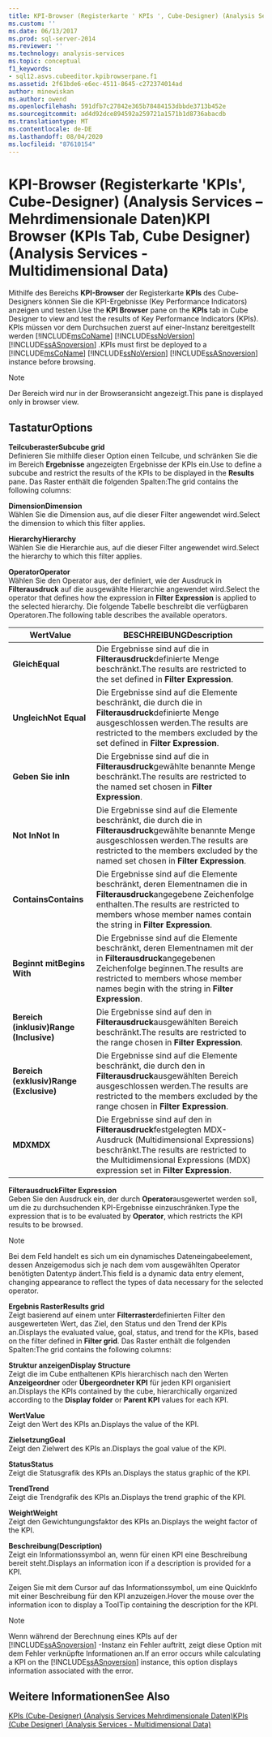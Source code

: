 ```yaml
---
title: KPI-Browser (Registerkarte ' KPIs ', Cube-Designer) (Analysis Services-Mehrdimensionale Daten) | Microsoft-Dokumentation
ms.custom: ''
ms.date: 06/13/2017
ms.prod: sql-server-2014
ms.reviewer: ''
ms.technology: analysis-services
ms.topic: conceptual
f1_keywords:
- sql12.asvs.cubeeditor.kpibrowserpane.f1
ms.assetid: 2f61bde6-e6ec-4511-8645-c272374014ad
author: minewiskan
ms.author: owend
ms.openlocfilehash: 591dfb7c27842e365b78484153dbbde3713b452e
ms.sourcegitcommit: ad4d92dce894592a259721a1571b1d8736abacdb
ms.translationtype: MT
ms.contentlocale: de-DE
ms.lasthandoff: 08/04/2020
ms.locfileid: "87610154"
---
```

# <a name="kpi-browser-kpis-tab-cube-designer-analysis-services---multidimensional-data"></a><span data-ttu-id="98bc3-102">KPI-Browser (Registerkarte 'KPIs', Cube-Designer) (Analysis Services – Mehrdimensionale Daten)</span><span class="sxs-lookup"><span data-stu-id="98bc3-102">KPI Browser (KPIs Tab, Cube Designer) (Analysis Services - Multidimensional Data)</span></span>
  <span data-ttu-id="98bc3-103">Mithilfe des Bereichs **KPI-Browser** der Registerkarte **KPIs** des Cube-Designers können Sie die KPI-Ergebnisse (Key Performance Indicators) anzeigen und testen.</span><span class="sxs-lookup"><span data-stu-id="98bc3-103">Use the **KPI Browser** pane on the **KPIs** tab in Cube Designer to view and test the results of Key Performance Indicators (KPIs).</span></span> <span data-ttu-id="98bc3-104">KPIs müssen vor dem Durchsuchen zuerst auf einer-Instanz bereitgestellt werden [!INCLUDE[msCoName](../includes/msconame-md.md)] [!INCLUDE[ssNoVersion](../includes/ssnoversion-md.md)] [!INCLUDE[ssASnoversion](../includes/ssasnoversion-md.md)] .</span><span class="sxs-lookup"><span data-stu-id="98bc3-104">KPIs must first be deployed to a [!INCLUDE[msCoName](../includes/msconame-md.md)] [!INCLUDE[ssNoVersion](../includes/ssnoversion-md.md)] [!INCLUDE[ssASnoversion](../includes/ssasnoversion-md.md)] instance before browsing.</span></span>  
  
> [!NOTE]  
>  <span data-ttu-id="98bc3-105">Der Bereich wird nur in der Browseransicht angezeigt.</span><span class="sxs-lookup"><span data-stu-id="98bc3-105">This pane is displayed only in browser view.</span></span>  
  
## <a name="options"></a><span data-ttu-id="98bc3-106">Tastatur</span><span class="sxs-lookup"><span data-stu-id="98bc3-106">Options</span></span>  
 <span data-ttu-id="98bc3-107">**Teilcuberaster**</span><span class="sxs-lookup"><span data-stu-id="98bc3-107">**Subcube grid**</span></span>  
 <span data-ttu-id="98bc3-108">Definieren Sie mithilfe dieser Option einen Teilcube, und schränken Sie die im Bereich **Ergebnisse** angezeigten Ergebnisse der KPIs ein.</span><span class="sxs-lookup"><span data-stu-id="98bc3-108">Use to define a subcube and restrict the results of the KPIs to be displayed in the **Results** pane.</span></span> <span data-ttu-id="98bc3-109">Das Raster enthält die folgenden Spalten:</span><span class="sxs-lookup"><span data-stu-id="98bc3-109">The grid contains the following columns:</span></span>  
  
 <span data-ttu-id="98bc3-110">**Dimension**</span><span class="sxs-lookup"><span data-stu-id="98bc3-110">**Dimension**</span></span>  
 <span data-ttu-id="98bc3-111">Wählen Sie die Dimension aus, auf die dieser Filter angewendet wird.</span><span class="sxs-lookup"><span data-stu-id="98bc3-111">Select the dimension to which this filter applies.</span></span>  
  
 <span data-ttu-id="98bc3-112">**Hierarchy**</span><span class="sxs-lookup"><span data-stu-id="98bc3-112">**Hierarchy**</span></span>  
 <span data-ttu-id="98bc3-113">Wählen Sie die Hierarchie aus, auf die dieser Filter angewendet wird.</span><span class="sxs-lookup"><span data-stu-id="98bc3-113">Select the hierarchy to which this filter applies.</span></span>  
  
 <span data-ttu-id="98bc3-114">**Operator**</span><span class="sxs-lookup"><span data-stu-id="98bc3-114">**Operator**</span></span>  
 <span data-ttu-id="98bc3-115">Wählen Sie den Operator aus, der definiert, wie der Ausdruck in **Filterausdruck** auf die ausgewählte Hierarchie angewendet wird.</span><span class="sxs-lookup"><span data-stu-id="98bc3-115">Select the operator that defines how the expression in **Filter Expression** is applied to the selected hierarchy.</span></span> <span data-ttu-id="98bc3-116">Die folgende Tabelle beschreibt die verfügbaren Operatoren.</span><span class="sxs-lookup"><span data-stu-id="98bc3-116">The following table describes the available operators.</span></span>  
  
|<span data-ttu-id="98bc3-117">Wert</span><span class="sxs-lookup"><span data-stu-id="98bc3-117">Value</span></span>|<span data-ttu-id="98bc3-118">BESCHREIBUNG</span><span class="sxs-lookup"><span data-stu-id="98bc3-118">Description</span></span>|  
|-----------|-----------------|  
|<span data-ttu-id="98bc3-119">**Gleich**</span><span class="sxs-lookup"><span data-stu-id="98bc3-119">**Equal**</span></span>|<span data-ttu-id="98bc3-120">Die Ergebnisse sind auf die in **Filterausdruck**definierte Menge beschränkt.</span><span class="sxs-lookup"><span data-stu-id="98bc3-120">The results are restricted to the set defined in **Filter Expression**.</span></span>|  
|<span data-ttu-id="98bc3-121">**Ungleich**</span><span class="sxs-lookup"><span data-stu-id="98bc3-121">**Not Equal**</span></span>|<span data-ttu-id="98bc3-122">Die Ergebnisse sind auf die Elemente beschränkt, die durch die in **Filterausdruck**definierte Menge ausgeschlossen werden.</span><span class="sxs-lookup"><span data-stu-id="98bc3-122">The results are restricted to the members excluded by the set defined in **Filter Expression**.</span></span>|  
|<span data-ttu-id="98bc3-123">**Geben Sie in**</span><span class="sxs-lookup"><span data-stu-id="98bc3-123">**In**</span></span>|<span data-ttu-id="98bc3-124">Die Ergebnisse sind auf die in **Filterausdruck**gewählte benannte Menge beschränkt.</span><span class="sxs-lookup"><span data-stu-id="98bc3-124">The results are restricted to the named set chosen in **Filter Expression**.</span></span>|  
|<span data-ttu-id="98bc3-125">**Not In**</span><span class="sxs-lookup"><span data-stu-id="98bc3-125">**Not In**</span></span>|<span data-ttu-id="98bc3-126">Die Ergebnisse sind auf die Elemente beschränkt, die durch die in **Filterausdruck**gewählte benannte Menge ausgeschlossen werden.</span><span class="sxs-lookup"><span data-stu-id="98bc3-126">The results are restricted to the members excluded by the named set chosen in **Filter Expression**.</span></span>|  
|<span data-ttu-id="98bc3-127">**Contains**</span><span class="sxs-lookup"><span data-stu-id="98bc3-127">**Contains**</span></span>|<span data-ttu-id="98bc3-128">Die Ergebnisse sind auf die Elemente beschränkt, deren Elementnamen die in **Filterausdruck**angegebene Zeichenfolge enthalten.</span><span class="sxs-lookup"><span data-stu-id="98bc3-128">The results are restricted to members whose member names contain the string in **Filter Expression**.</span></span>|  
|<span data-ttu-id="98bc3-129">**Beginnt mit**</span><span class="sxs-lookup"><span data-stu-id="98bc3-129">**Begins With**</span></span>|<span data-ttu-id="98bc3-130">Die Ergebnisse sind auf die Elemente beschränkt, deren Elementnamen mit der in **Filterausdruck**angegebenen Zeichenfolge beginnen.</span><span class="sxs-lookup"><span data-stu-id="98bc3-130">The results are restricted to members whose member names begin with the string in **Filter Expression**.</span></span>|  
|<span data-ttu-id="98bc3-131">**Bereich (inklusiv)**</span><span class="sxs-lookup"><span data-stu-id="98bc3-131">**Range (Inclusive)**</span></span>|<span data-ttu-id="98bc3-132">Die Ergebnisse sind auf den in **Filterausdruck**ausgewählten Bereich beschränkt.</span><span class="sxs-lookup"><span data-stu-id="98bc3-132">The results are restricted to the range chosen in **Filter Expression**.</span></span>|  
|<span data-ttu-id="98bc3-133">**Bereich (exklusiv)**</span><span class="sxs-lookup"><span data-stu-id="98bc3-133">**Range (Exclusive)**</span></span>|<span data-ttu-id="98bc3-134">Die Ergebnisse sind auf die Elemente beschränkt, die durch den in **Filterausdruck**ausgewählten Bereich ausgeschlossen werden.</span><span class="sxs-lookup"><span data-stu-id="98bc3-134">The results are restricted to the members excluded by the range chosen in **Filter Expression**.</span></span>|  
|<span data-ttu-id="98bc3-135">**MDX**</span><span class="sxs-lookup"><span data-stu-id="98bc3-135">**MDX**</span></span>|<span data-ttu-id="98bc3-136">Die Ergebnisse sind auf den in **Filterausdruck**festgelegten MDX-Ausdruck (Multidimensional Expressions) beschränkt.</span><span class="sxs-lookup"><span data-stu-id="98bc3-136">The results are restricted to the Multidimensional Expressions (MDX) expression set in **Filter Expression**.</span></span>|  
  
 <span data-ttu-id="98bc3-137">**Filterausdruck**</span><span class="sxs-lookup"><span data-stu-id="98bc3-137">**Filter Expression**</span></span>  
 <span data-ttu-id="98bc3-138">Geben Sie den Ausdruck ein, der durch **Operator**ausgewertet werden soll, um die zu durchsuchenden KPI-Ergebnisse einzuschränken.</span><span class="sxs-lookup"><span data-stu-id="98bc3-138">Type the expression that is to be evaluated by **Operator**, which restricts the KPI results to be browsed.</span></span>  
  
> [!NOTE]  
>  <span data-ttu-id="98bc3-139">Bei dem Feld handelt es sich um ein dynamisches Dateneingabeelement, dessen Anzeigemodus sich je nach dem vom ausgewählten Operator benötigten Datentyp ändert.</span><span class="sxs-lookup"><span data-stu-id="98bc3-139">This field is a dynamic data entry element, changing appearance to reflect the types of data necessary for the selected operator.</span></span>  
  
 <span data-ttu-id="98bc3-140">**Ergebnis Raster**</span><span class="sxs-lookup"><span data-stu-id="98bc3-140">**Results grid**</span></span>  
 <span data-ttu-id="98bc3-141">Zeigt basierend auf einem unter **Filterraster**definierten Filter den ausgewerteten Wert, das Ziel, den Status und den Trend der KPIs an.</span><span class="sxs-lookup"><span data-stu-id="98bc3-141">Displays the evaluated value, goal, status, and trend for the KPIs, based on the filter defined in **Filter grid**.</span></span> <span data-ttu-id="98bc3-142">Das Raster enthält die folgenden Spalten:</span><span class="sxs-lookup"><span data-stu-id="98bc3-142">The grid contains the following columns:</span></span>  
  
 <span data-ttu-id="98bc3-143">**Struktur anzeigen**</span><span class="sxs-lookup"><span data-stu-id="98bc3-143">**Display Structure**</span></span>  
 <span data-ttu-id="98bc3-144">Zeigt die im Cube enthaltenen KPIs hierarchisch nach den Werten **Anzeigeordner** oder **Übergeordneter KPI** für jeden KPI organisiert an.</span><span class="sxs-lookup"><span data-stu-id="98bc3-144">Displays the KPIs contained by the cube, hierarchically organized according to the **Display folder** or **Parent KPI** values for each KPI.</span></span>  
  
 <span data-ttu-id="98bc3-145">**Wert**</span><span class="sxs-lookup"><span data-stu-id="98bc3-145">**Value**</span></span>  
 <span data-ttu-id="98bc3-146">Zeigt den Wert des KPIs an.</span><span class="sxs-lookup"><span data-stu-id="98bc3-146">Displays the value of the KPI.</span></span>  
  
 <span data-ttu-id="98bc3-147">**Zielsetzung**</span><span class="sxs-lookup"><span data-stu-id="98bc3-147">**Goal**</span></span>  
 <span data-ttu-id="98bc3-148">Zeigt den Zielwert des KPIs an.</span><span class="sxs-lookup"><span data-stu-id="98bc3-148">Displays the goal value of the KPI.</span></span>  
  
 <span data-ttu-id="98bc3-149">**Status**</span><span class="sxs-lookup"><span data-stu-id="98bc3-149">**Status**</span></span>  
 <span data-ttu-id="98bc3-150">Zeigt die Statusgrafik des KPIs an.</span><span class="sxs-lookup"><span data-stu-id="98bc3-150">Displays the status graphic of the KPI.</span></span>  
  
 <span data-ttu-id="98bc3-151">**Trend**</span><span class="sxs-lookup"><span data-stu-id="98bc3-151">**Trend**</span></span>  
 <span data-ttu-id="98bc3-152">Zeigt die Trendgrafik des KPIs an.</span><span class="sxs-lookup"><span data-stu-id="98bc3-152">Displays the trend graphic of the KPI.</span></span>  
  
 <span data-ttu-id="98bc3-153">**Weight**</span><span class="sxs-lookup"><span data-stu-id="98bc3-153">**Weight**</span></span>  
 <span data-ttu-id="98bc3-154">Zeigt den Gewichtungungsfaktor des KPIs an.</span><span class="sxs-lookup"><span data-stu-id="98bc3-154">Displays the weight factor of the KPI.</span></span>  
  
 <span data-ttu-id="98bc3-155">**Beschreibung**</span><span class="sxs-lookup"><span data-stu-id="98bc3-155">**(Description)**</span></span>  
 <span data-ttu-id="98bc3-156">Zeigt ein Informationssymbol an, wenn für einen KPI eine Beschreibung bereit steht.</span><span class="sxs-lookup"><span data-stu-id="98bc3-156">Displays an information icon if a description is provided for a KPI.</span></span>  
  
 <span data-ttu-id="98bc3-157">Zeigen Sie mit dem Cursor auf das Informationssymbol, um eine QuickInfo mit einer Beschreibung für den KPI anzuzeigen.</span><span class="sxs-lookup"><span data-stu-id="98bc3-157">Hover the mouse over the information icon to display a ToolTip containing the description for the KPI.</span></span>  
  
> [!NOTE]  
>  <span data-ttu-id="98bc3-158">Wenn während der Berechnung eines KPIs auf der [!INCLUDE[ssASnoversion](../includes/ssasnoversion-md.md)] -Instanz ein Fehler auftritt, zeigt diese Option mit dem Fehler verknüpfte Informationen an.</span><span class="sxs-lookup"><span data-stu-id="98bc3-158">If an error occurs while calculating a KPI on the [!INCLUDE[ssASnoversion](../includes/ssasnoversion-md.md)] instance, this option displays information associated with the error.</span></span>  
  
## <a name="see-also"></a><span data-ttu-id="98bc3-159">Weitere Informationen</span><span class="sxs-lookup"><span data-stu-id="98bc3-159">See Also</span></span>  
 [<span data-ttu-id="98bc3-160">KPIs &#40;Cube-Designer&#41; &#40;Analysis Services Mehrdimensionale Daten&#41;</span><span class="sxs-lookup"><span data-stu-id="98bc3-160">KPIs &#40;Cube Designer&#41; &#40;Analysis Services - Multidimensional Data&#41;</span></span>](kpis-cube-designer-analysis-services-multidimensional-data.md)  
  
  
